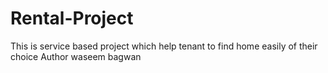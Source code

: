 # Rental-Project
This is service based project which help tenant to find home easily of their choice
Author waseem bagwan